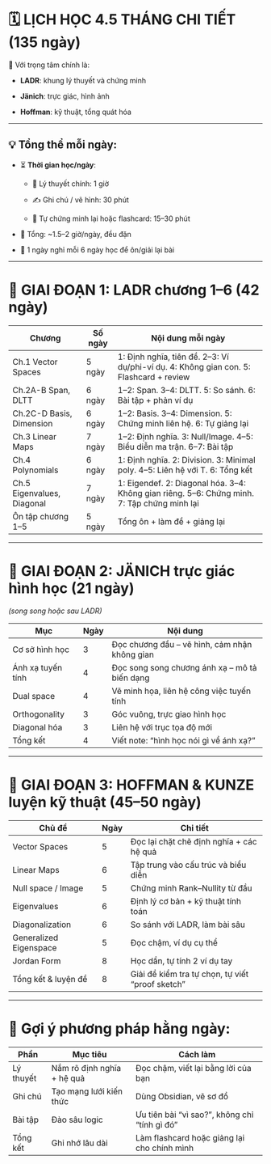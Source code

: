 # 🗓️ **LỊCH HỌC 4.5 THÁNG CHI TIẾT (135 ngày)**

📘 Với trọng tâm chính là:

- **LADR**: khung lý thuyết và chứng minh
    
- **Jänich**: trực giác, hình ảnh
    
- **Hoffman**: kỹ thuật, tổng quát hóa
    

---

## 💡 Tổng thể mỗi ngày:

- ⏳ **Thời gian học/ngày**:
    
    - 📖 Lý thuyết chính: 1 giờ
        
    - ✍️ Ghi chú / vẽ hình: 30 phút
        
    - 🧠 Tự chứng minh lại hoặc flashcard: 15–30 phút
        
- 🎯 Tổng: ~1.5–2 giờ/ngày, đều đặn
    
- 🔁 1 ngày nghỉ mỗi 6 ngày học để ôn/giải lại bài
    

---

# 📘 **GIAI ĐOẠN 1: LADR chương 1–6 (42 ngày)**

|Chương|Số ngày|Nội dung mỗi ngày|
|---|---|---|
|Ch.1 Vector Spaces|5 ngày|1: Định nghĩa, tiên đề. 2–3: Ví dụ/phi-ví dụ. 4: Không gian con. 5: Flashcard + review|
|Ch.2A-B Span, DLTT|6 ngày|1–2: Span. 3–4: DLTT. 5: So sánh. 6: Bài tập + phản ví dụ|
|Ch.2C-D Basis, Dimension|6 ngày|1–2: Basis. 3–4: Dimension. 5: Chứng minh liên hệ. 6: Tự giảng lại|
|Ch.3 Linear Maps|7 ngày|1–2: Định nghĩa. 3: Null/Image. 4–5: Biểu diễn ma trận. 6–7: Bài tập|
|Ch.4 Polynomials|6 ngày|1: Định nghĩa. 2: Division. 3: Minimal poly. 4–5: Liên hệ với T. 6: Tổng kết|
|Ch.5 Eigenvalues, Diagonal|7 ngày|1: Eigendef. 2: Diagonal hóa. 3–4: Không gian riêng. 5–6: Chứng minh. 7: Tập chứng minh lại|
|Ôn tập chương 1–5|5 ngày|Tổng ôn + làm đề + giảng lại|

---

# 📗 **GIAI ĐOẠN 2: JÄNICH trực giác hình học (21 ngày)**

_(song song hoặc sau LADR)_

|Mục|Ngày|Nội dung|
|---|---|---|
|Cơ sở hình học|3|Đọc chương đầu – vẽ hình, cảm nhận không gian|
|Ánh xạ tuyến tính|4|Đọc song song chương ánh xạ – mô tả biến dạng|
|Dual space|4|Vẽ minh họa, liên hệ công việc tuyến tính|
|Orthogonality|3|Góc vuông, trực giao hình học|
|Diagonal hóa|3|Liên hệ với trục tọa độ mới|
|Tổng kết|4|Viết note: “hình học nói gì về ánh xạ?”|

---

# 📙 **GIAI ĐOẠN 3: HOFFMAN & KUNZE luyện kỹ thuật (45–50 ngày)**

|Chủ đề|Ngày|Chi tiết|
|---|---|---|
|Vector Spaces|5|Đọc lại chặt chẽ định nghĩa + các hệ quả|
|Linear Maps|6|Tập trung vào cấu trúc và biểu diễn|
|Null space / Image|5|Chứng minh Rank–Nullity từ đầu|
|Eigenvalues|6|Định lý cơ bản + kỹ thuật tính toán|
|Diagonalization|6|So sánh với LADR, làm bài sâu|
|Generalized Eigenspace|5|Đọc chậm, ví dụ cụ thể|
|Jordan Form|8|Học dần, tự tính 2 ví dụ tay|
|Tổng kết & luyện đề|8|Giải đề kiểm tra tự chọn, tự viết “proof sketch”|

---

# 🧠 Gợi ý phương pháp hằng ngày:

|Phần|Mục tiêu|Cách làm|
|---|---|---|
|Lý thuyết|Nắm rõ định nghĩa + hệ quả|Đọc chậm, viết lại bằng lời của bạn|
|Ghi chú|Tạo mạng lưới kiến thức|Dùng Obsidian, vẽ sơ đồ|
|Bài tập|Đào sâu logic|Ưu tiên bài “vì sao?”, không chỉ “tính gì đó”|
|Tổng kết|Ghi nhớ lâu dài|Làm flashcard hoặc giảng lại cho chính mình|